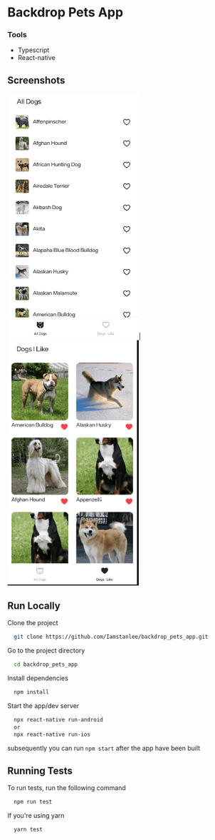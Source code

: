 # Backdrop Pets App

### Tools

- Typescript
- React-native

## Screenshots

<img src="/screenshots/1.png" width="295" height="550" />|<img src="/screenshots/2.png" width="295" height="550" />

## Run Locally

Clone the project

```bash
  git clone https://github.com/Iamstanlee/backdrop_pets_app.git
```

Go to the project directory

```bash
  cd backdrop_pets_app
```

Install dependencies

```bash
  npm install
```

Start the app/dev server

```bash
  npx react-native run-android
  or
  npx react-native run-ios
```

subsequently you can run `npm start` after the app have been built

## Running Tests

To run tests, run the following command

```bash
  npm run test
```

If you're using yarn

```bash
  yarn test
```
